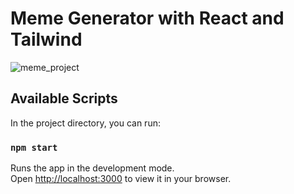# Meme Generator with React and Tailwind

![meme_project](https://user-images.githubusercontent.com/110597975/209092253-2348936e-e8e1-4e4a-801c-d79af67cd785.png)

## Available Scripts

In the project directory, you can run:

### `npm start`

Runs the app in the development mode.\
Open [http://localhost:3000](http://localhost:3000) to view it in your browser.



